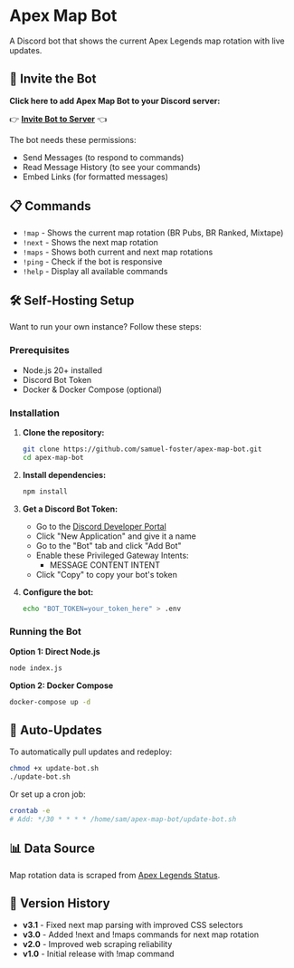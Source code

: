 # Apex Map Bot

A Discord bot that shows the current Apex Legends map rotation with live updates.

## 🤖 Invite the Bot

**Click here to add Apex Map Bot to your Discord server:**

👉 **[Invite Bot to Server](https://discord.com/api/oauth2/authorize?client_id=1427677817935630486&permissions=412317904960&scope=bot)** 👈

The bot needs these permissions:
- Send Messages (to respond to commands)
- Read Message History (to see your commands)
- Embed Links (for formatted messages)

## 📋 Commands

- `!map` - Shows the current map rotation (BR Pubs, BR Ranked, Mixtape)
- `!next` - Shows the next map rotation
- `!maps` - Shows both current and next map rotations
- `!ping` - Check if the bot is responsive
- `!help` - Display all available commands

## 🛠️ Self-Hosting Setup

Want to run your own instance? Follow these steps:

### Prerequisites
- Node.js 20+ installed
- Discord Bot Token
- Docker & Docker Compose (optional)

### Installation

1. **Clone the repository:**
   ```bash
   git clone https://github.com/samuel-foster/apex-map-bot.git
   cd apex-map-bot
   ```

2. **Install dependencies:**
   ```bash
   npm install
   ```

3. **Get a Discord Bot Token:**
   - Go to the [Discord Developer Portal](https://discord.com/developers/applications)
   - Click "New Application" and give it a name
   - Go to the "Bot" tab and click "Add Bot"
   - Enable these Privileged Gateway Intents:
     - MESSAGE CONTENT INTENT
   - Click "Copy" to copy your bot's token

4. **Configure the bot:**
   ```bash
   echo "BOT_TOKEN=your_token_here" > .env
   ```

### Running the Bot

**Option 1: Direct Node.js**
```bash
node index.js
```

**Option 2: Docker Compose**
```bash
docker-compose up -d
```

## 🔄 Auto-Updates

To automatically pull updates and redeploy:

```bash
chmod +x update-bot.sh
./update-bot.sh
```

Or set up a cron job:
```bash
crontab -e
# Add: */30 * * * * /home/sam/apex-map-bot/update-bot.sh
```

## 📊 Data Source

Map rotation data is scraped from [Apex Legends Status](https://apexlegendsstatus.com/current-map).

## 📝 Version History

- **v3.1** - Fixed next map parsing with improved CSS selectors
- **v3.0** - Added !next and !maps commands for next map rotation
- **v2.0** - Improved web scraping reliability
- **v1.0** - Initial release with !map command
